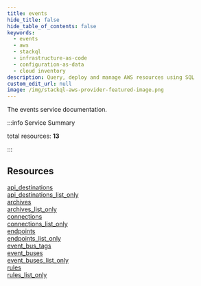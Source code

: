 ```yaml
---
title: events
hide_title: false
hide_table_of_contents: false
keywords:
  - events
  - aws
  - stackql
  - infrastructure-as-code
  - configuration-as-data
  - cloud inventory
description: Query, deploy and manage AWS resources using SQL
custom_edit_url: null
image: /img/stackql-aws-provider-featured-image.png
---
```


The events service documentation.

:::info Service Summary

<div class="row">
<div class="providerDocColumn">
<span>total resources:&nbsp;<b>13</b></span><br />
</div>
</div>

:::

## Resources
<div class="row">
<div class="providerDocColumn">
<a href="/services/events/api_destinations/">api_destinations</a><br />
<a href="/services/events/api_destinations_list_only/">api_destinations_list_only</a><br />
<a href="/services/events/archives/">archives</a><br />
<a href="/services/events/archives_list_only/">archives_list_only</a><br />
<a href="/services/events/connections/">connections</a><br />
<a href="/services/events/connections_list_only/">connections_list_only</a><br />
<a href="/services/events/endpoints/">endpoints</a>
</div>
<div class="providerDocColumn">
<a href="/services/events/endpoints_list_only/">endpoints_list_only</a><br />
<a href="/services/events/event_bus_tags/">event_bus_tags</a><br />
<a href="/services/events/event_buses/">event_buses</a><br />
<a href="/services/events/event_buses_list_only/">event_buses_list_only</a><br />
<a href="/services/events/rules/">rules</a><br />
<a href="/services/events/rules_list_only/">rules_list_only</a>
</div>
</div>